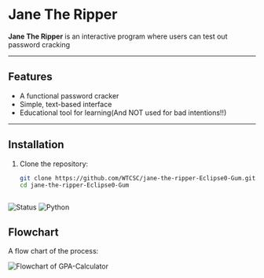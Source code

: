 # Jane The Ripper 

**Jane The Ripper** is an interactive program where users can test out password cracking 

---

## Features  
- A functional password cracker 
- Simple, text-based interface  
- Educational tool for learning(And NOT used for bad intentions!!)

---

## Installation  

1. Clone the repository:  
   ```bash
   git clone https://github.com/WTCSC/jane-the-ripper-Eclipse0-Gum.git
   cd jane-the-ripper-Eclipse0-Gum



![Status](https://img.shields.io/badge/status-working-brightgreen)
![Python](https://img.shields.io/badge/made%20with-Python-blue)

## Flowchart 

A flow chart of the process:

![Flowchart of GPA-Calculator](Flowchart_hashcracking.png)